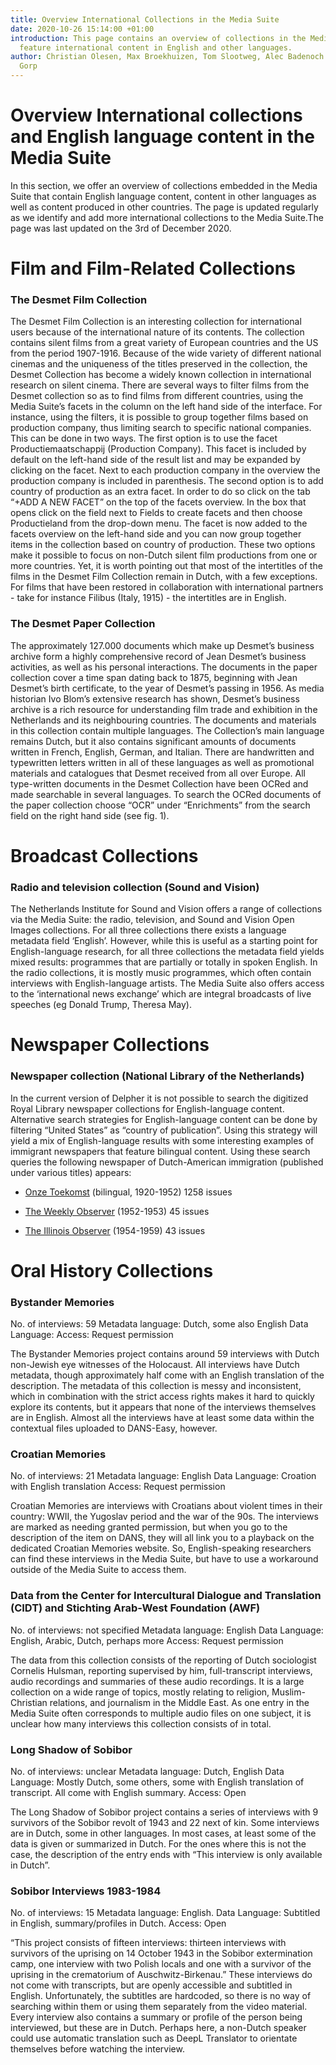 ```yaml
---
title: Overview International Collections in the Media Suite
date: 2020-10-26 15:14:00 +01:00
introduction: This page contains an overview of collections in the Media Suite that
  feature international content in English and other languages.
author: Christian Olesen, Max Broekhuizen, Tom Slootweg, Alec Badenoch & Jasmijn van
  Gorp
---
```


# Overview International collections and English language content in the Media Suite

In this section, we offer an overview of collections embedded in the Media Suite that contain English language content, content in other languages as well as content produced in other countries. The page is updated regularly as we identify and add more international collections to the Media Suite.The page was last updated on the 3rd of December 2020.

# Film and Film-Related Collections

### The Desmet Film Collection

The Desmet Film Collection is an interesting collection for international users because of the international nature of its contents. The collection contains silent films from a great variety of European countries and the US from the period 1907-1916. Because of the wide variety of different national cinemas and the uniqueness of the titles preserved in the collection, the Desmet Collection has become a widely known collection in international research on silent cinema. There are several ways to filter films from the Desmet collection so as to find films from different countries, using the Media Suite’s facets in the column on the left hand side of the interface. For instance, using the filters, it is possible to group together films based on production company, thus limiting search to specific national companies. This can be done in two ways. The first option is to use the facet Productiemaatschappij (Production Company). This facet is included by default on the left-hand side of the result list and may be expanded by clicking on the facet. Next to each production company in the overview the production company is included in parenthesis. The second option is to add country of production as an extra facet. In order to do so click on the tab “\+ADD A NEW FACET” on the top of the facets overview. In the box that opens click on the field next to Fields to create facets and then choose Productieland from the drop-down menu. The facet is now added to the facets overview on the left-hand side and you can now group together items in the collection based on country of production. These two options make it possible to focus on non-Dutch silent film productions from one or more countries. Yet, it is worth pointing out that most of the intertitles of the films in the Desmet Film Collection remain in Dutch, with a few exceptions. For films that have been restored in collaboration with international partners - take for instance Filibus (Italy, 1915) - the intertitles are in English.

### The Desmet Paper Collection

The approximately 127.000 documents which make up Desmet’s business archive form a highly comprehensive record of Jean Desmet’s business activities, as well as his personal interactions. The documents in the paper collection cover a time span dating back to 1875, beginning with Jean Desmet’s birth certificate, to the year of Desmet’s passing in 1956. As media historian Ivo Blom’s extensive research has shown, Desmet’s business archive is a rich resource for understanding film trade and exhibition in the Netherlands and its neighbouring countries. The documents and materials in this collection contain multiple languages. The Collection’s main language remains Dutch, but it also contains significant amounts of documents written in French, English, German, and Italian. There are handwritten and typewritten letters written in all of these languages as well as promotional materials and catalogues that Desmet received from all over Europe. All type-written documents in the Desmet Collection have been OCRed and made searchable in several languages. To search the OCRed documents of the paper collection choose “OCR” under “Enrichments” from the search field on the right hand side (see fig. 1).

# Broadcast Collections

### Radio and television collection (Sound and Vision)

The Netherlands Institute for Sound and Vision offers a range of collections via the Media Suite: the radio, television, and Sound and Vision Open Images collections.  For all three collections there exists a language metadata field ‘English’.  However, while this is useful as a starting point for English-language research, for all three collections the metadata field yields mixed results: programmes that are partially or totally in spoken English.  In the radio collections, it is mostly music programmes, which often contain interviews with English-language artists.  The Media Suite also offers access to the ‘international news exchange’ which are integral broadcasts of live speeches (eg Donald Trump, Theresa May).

# Newspaper Collections

### Newspaper collection (National Library of the Netherlands)

In the current version of Delpher it is not possible to search the digitized Royal Library newspaper collections for English-language content. Alternative search strategies for English-language content can be done by filtering “United States” as “country of publication”.  Using this strategy will yield a mix of English-language results with some interesting examples of immigrant newspapers that feature bilingual content. Using these search queries the following newspaper of Dutch-American immigration (published under various titles) appears:

* [Onze Toekomst](https://www.delpher.nl/nl/kranten/results?query=&facets%5Bspatial%5D%5B%5D=Verenigde\+Staten&facets%5Btitle%5D%5B%5D=Onze\+toekomst&page=1&sortfield=datedesc&coll=dddtitel) (bilingual, 1920-1952) 1258 issues

* [The Weekly Observer](https://www.delpher.nl/nl/kranten/results?query=&facets%5Bspatial%5D%5B%5D=Verenigde\+Staten&facets%5Btitle%5D%5B%5D=The\+weekly\+observer&page=1&sortfield=datedesc&coll=dddtitel) (1952-1953) 45 issues

* [The Illinois Observer](https://www.delpher.nl/nl/kranten/results?query=&facets%5Bspatial%5D%5B%5D=Verenigde\+Staten&facets%5Btitle%5D%5B%5D=The\+Illinois\+observer&page=1&sortfield=datedesc&coll=dddtitel) (1954-1959) 43 issues

# Oral History Collections

### Bystander Memories

No. of interviews: 59
Metadata language: Dutch, some also English
Data Language:
Access: Request permission

The Bystander Memories project contains around 59 interviews with Dutch non-Jewish eye witnesses of the Holocaust. All interviews have Dutch metadata, though approximately half come with an English translation of the description. The metadata of this collection is messy and inconsistent, which in combination with the strict access rights makes it hard to quickly explore its contents, but it appears that none of the interviews themselves are in English. Almost all the interviews have at least some data within the contextual files uploaded to DANS-Easy, however.

### Croatian Memories

No. of interviews: 21
Metadata language: English
Data Language: Croation with English translation
Access: Request permission

Croatian Memories are interviews with Croatians about violent times in their country: WWII, the Yugoslav period and the war of the 90s. The interviews are marked as needing granted permission, but when you go to the description of the item on DANS, they will all link you to a playback on the dedicated Croatian Memories website. So, English-speaking researchers can find these interviews in the Media Suite, but have to use a workaround outside of the Media Suite to access them.

### Data from the Center for Intercultural Dialogue and Translation (CIDT) and Stichting Arab-West Foundation (AWF)

No. of interviews: not specified
Metadata language: English
Data Language: English, Arabic, Dutch, perhaps more
Access: Request permission

The data from this collection consists of the reporting of Dutch sociologist Cornelis Hulsman, reporting supervised by him, full-transcript interviews, audio recordings and summaries of these audio recordings. It is a large collection on a wide range of topics, mostly relating to religion, Muslim-Christian relations, and journalism in the Middle East. As one entry in the Media Suite often corresponds to multiple audio files on one subject, it is unclear how many interviews this collection consists of in total.

### Long Shadow of Sobibor

No. of interviews: unclear
Metadata language: Dutch, English
Data Language: Mostly Dutch, some others, some with English translation of transcript. All come with English summary.
Access: Open

The Long Shadow of Sobibor project contains a series of interviews with 9 survivors of the Sobibor revolt of 1943 and 22 next of kin. Some interviews are in Dutch, some in other languages. In most cases, at least some of the data is given or summarized in Dutch. For the ones where this is not the case, the description of the entry ends with “This interview is only available in Dutch”.

### Sobibor Interviews 1983-1984

No. of interviews: 15
Metadata language: English.
Data Language: Subtitled in English, summary/profiles in Dutch.
Access: Open

“This project consists of fifteen interviews: thirteen interviews with survivors of the uprising on 14 October 1943 in the Sobibor extermination camp, one interview with two Polish locals and one with a survivor of the uprising in the crematorium of Auschwitz-Birkenau.” These interviews do not come with transcripts, but are openly accessible and subtitled in English. Unfortunately, the subtitles are hardcoded, so there is no way of searching within them or using them separately from the video material. Every interview also contains a summary or profile of the person being interviewed, but these are in Dutch. Perhaps here, a non-Dutch speaker could use automatic translation such as DeepL Translator to orientate themselves before watching the interview.